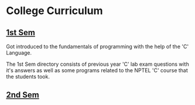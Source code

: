 # College Curriculum

## [1st Sem](./sem1/README.md)
Got introduced to the fundamentals of programming with the help of the 'C' Language.

The 1st Sem directory consists of previous year 'C' lab exam questions with it's answers as well as some programs related to the NPTEL 'C' course that the students took.

## [2nd Sem](./sem2/README.md)

